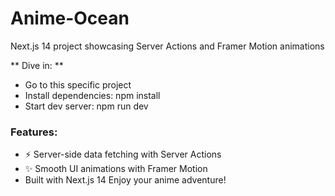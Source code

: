 # Anime-Ocean
Next.js 14 project showcasing Server Actions and Framer Motion animations

** Dive in: **
- Go to this specific project
- Install dependencies: npm install
- Start dev server: npm run dev
### Features:
- ⚡️ Server-side data fetching with Server Actions
- ✨ Smooth UI animations with Framer Motion
- Built with Next.js 14
Enjoy your anime adventure!
